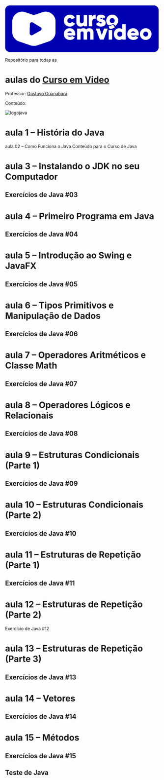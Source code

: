 ![Logo-curso-em-video](https://github.com/PisomD/Curso-em-video/blob/master/Images/Logo-Curso-em-video-Azul.png)

Repositório para todas as <h1>aulas do <a href="https://www.cursoemvideo.com/">Curso em Video</a></h1>

Professor: <a href="https://github.com/gustavoguanabara">Gustavo Guanabara</a>

Conteúdo:

![logojava](/home/davi/Documents/GitHub/Curso-em-video/Images/logojava.png)
<h1>aula 1 – História do Java</h1>
aula 02 – Como Funciona o Java</h1>
Conteúdo para o Curso de Java
<h1>aula 3 – Instalando o JDK no seu Computador</h1>
<h2>Exercícios de Java #03<h2>

<h1>aula 4 – Primeiro Programa em Java</h1>

<h2>Exercícios de Java #04<h2>

<h1>aula 5 – Introdução ao Swing e JavaFX</h1>

<h2>Exercícios de Java #05<h2>

<h1>aula 6 – Tipos Primitivos e Manipulação de Dados</h1>

<h2>Exercícios de Java #06<h2>

<h1>aula 7 – Operadores Aritméticos e Classe Math</h1>

<h2>Exercícios de Java #07<h2>

<h1>aula 8 – Operadores Lógicos e Relacionais</h1>

<h2>Exercícios de Java #08<h2>

<h1>aula 9 – Estruturas Condicionais (Parte 1)</h1>

<h2>Exercícios de Java #09<h2>

<h1>aula 10 – Estruturas Condicionais (Parte 2)</h1>

<h2>Exercícios de Java #10<h2>

<h1>aula 11 – Estruturas de Repetição (Parte 1)</h1>

<h2>Exercícios de Java #11<h2>

<h1>aula 12 – Estruturas de Repetição (Parte 2)</h1>

Exercício de Java #12

<h1>aula 13 – Estruturas de Repetição (Parte 3)</h1>

<h2>Exercícios de Java #13<h2>

<h1>aula 14 – Vetores</h1>

<h2>Exercícios de Java #14<h2>

<h1>aula 15 – Métodos</h1>

<h2>Exercícios de Java #15<h2>

Teste de Java

